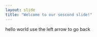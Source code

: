 ```yaml
---
layout: slide
title: "Welcome to our sescond slide!"
---
```

hello world
use the left arrow to go back

